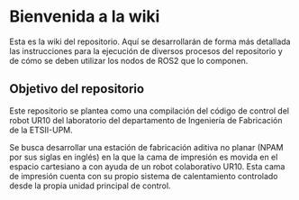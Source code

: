 # Bienvenida a la wiki

Esta es la wiki del repositorio. Aquí se desarrollarán de forma más detallada las instrucciones para la ejecución de diversos procesos del repositorio y de cómo se deben utilizar los nodos de ROS2 que lo componen.

## Objetivo del repositorio
Este repositorio se plantea como una compilación del código de control del robot UR10 del laboratorio del departamento de Ingeniería de Fabricación de la ETSII-UPM.

Se busca desarrollar una estación de fabricación aditiva no planar (NPAM por sus siglas en inglés) en la que la cama de impresión es movida en el espacio cartesiano a con ayuda de un robot colaborativo UR10. Esta cama de impresión cuenta con su propio sistema de calentamiento controlado desde la propia unidad principal de control.
